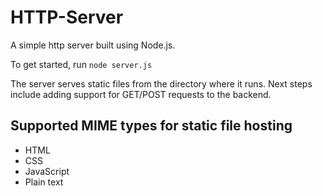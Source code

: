 # HTTP-Server
A simple http server built using Node.js.

To get started, run <code>node server.js</code>

The server serves static files from the directory where it runs. Next steps include adding support for GET/POST requests to the backend.

Supported MIME types for static file hosting
-----------
* HTML
* CSS
* JavaScript
* Plain text
